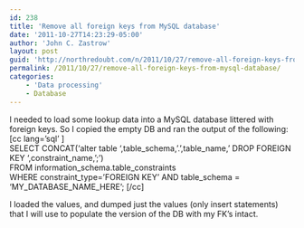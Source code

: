 ```yaml
---
id: 238
title: 'Remove all foreign keys from MySQL database'
date: '2011-10-27T14:23:29-05:00'
author: 'John C. Zastrow'
layout: post
guid: 'http://northredoubt.com/n/2011/10/27/remove-all-foreign-keys-from-mysql-database/'
permalink: /2011/10/27/remove-all-foreign-keys-from-mysql-database/
categories:
    - 'Data processing'
    - Database
---
```


I needed to load some lookup data into a MySQL database littered with foreign keys. So I copied the empty DB and ran the output of the following:  
 \[cc lang=’sql’ \]  
SELECT CONCAT(‘alter table ‘,table\_schema,’.’,table\_name,’ DROP FOREIGN KEY ‘,constraint\_name,’;’)  
FROM information\_schema.table\_constraints  
WHERE constraint\_type=’FOREIGN KEY’ AND table\_schema = ‘MY\_DATABASE\_NAME\_HERE’; \[/cc\]

I loaded the values, and dumped just the values (only insert statements) that I will use to populate the version of the DB with my FK’s intact.

